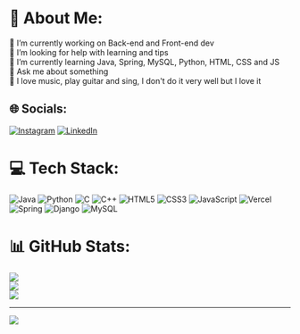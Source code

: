 # 💫 About Me:
🔭 I’m currently working on Back-end and Front-end dev<br>🤝 I’m looking for help with learning and tips<br>🌱 I’m currently learning Java, Spring, MySQL, Python, HTML, CSS and JS<br>💬 Ask me about something<br>🎵 I love music, play guitar and sing, I don't do it very well but I love it

## 🌐 Socials:
[![Instagram](https://img.shields.io/badge/Instagram-%23E4405F.svg?logo=Instagram&logoColor=white)](https://instagram.com/geh.fur) [![LinkedIn](https://img.shields.io/badge/LinkedIn-%230077B5.svg?logo=linkedin&logoColor=white)](https://www.linkedin.com/in/getulio-lima-2a7321226/)

# 💻 Tech Stack:
![Java](https://img.shields.io/badge/java-%23ED8B00.svg?style=for-the-badge&logo=openjdk&logoColor=white) ![Python](https://img.shields.io/badge/python-3670A0?style=for-the-badge&logo=python&logoColor=ffdd54) ![C](https://img.shields.io/badge/c-%2300599C.svg?style=for-the-badge&logo=c&logoColor=white) ![C++](https://img.shields.io/badge/c++-%2300599C.svg?style=for-the-badge&logo=c%2B%2B&logoColor=white) ![HTML5](https://img.shields.io/badge/html5-%23E34F26.svg?style=for-the-badge&logo=html5&logoColor=white) ![CSS3](https://img.shields.io/badge/css3-%231572B6.svg?style=for-the-badge&logo=css3&logoColor=white) ![JavaScript](https://img.shields.io/badge/javascript-%23323330.svg?style=for-the-badge&logo=javascript&logoColor=%23F7DF1E) ![Vercel](https://img.shields.io/badge/vercel-%23000000.svg?style=for-the-badge&logo=vercel&logoColor=white) ![Spring](https://img.shields.io/badge/spring-%236DB33F.svg?style=for-the-badge&logo=spring&logoColor=white) ![Django](https://img.shields.io/badge/django-%23092E20.svg?style=for-the-badge&logo=django&logoColor=white) ![MySQL](https://img.shields.io/badge/mysql-%2300000f.svg?style=for-the-badge&logo=mysql&logoColor=white)
# 📊 GitHub Stats:
![](https://github-readme-stats.vercel.app/api?username=getuliohe&theme=vue-dark&hide_border=false&include_all_commits=true&count_private=true)<br/>
![](https://github-readme-streak-stats.herokuapp.com/?user=getuliohe&theme=vue-dark&hide_border=false)<br/>
![](https://github-readme-stats.vercel.app/api/top-langs/?username=getuliohe&theme=vue-dark&hide_border=false&include_all_commits=true&count_private=true&layout=compact)

---
[![](https://visitcount.itsvg.in/api?id=getuliohe&icon=1&color=9)](https://visitcount.itsvg.in)

<!-- Proudly created with GPRM ( https://gprm.itsvg.in ) -->

